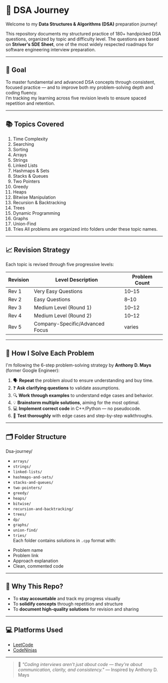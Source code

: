 # 🧠 DSA Journey

Welcome to my **Data Structures & Algorithms (DSA)** preparation journey!

This repository documents my structured practice of 180+ handpicked DSA questions, organized by topic and difficulty level. The questions are based on **Striver's SDE Sheet**, one of the most widely respected roadmaps for software engineering interview preparation.

---

## 🎯 Goal

To master fundamental and advanced DSA concepts through consistent, focused practice — and to improve both my problem-solving depth and coding fluency.  
I’m tracking my learning across five revision levels to ensure spaced repetition and retention.

---

## 📚 Topics Covered

1. Time Complexity
2. Searching
3. Sorting
4. Arrays
5. Strings
6. Linked Lists
7. Hashmaps & Sets
8. Stacks & Queues
9. Two Pointers
10. Greedy
11. Heaps
12. Bitwise Manipulation
13. Recursion & Backtracking
14. Trees
15. Dynamic Programming
16. Graphs
17. Union-Find
18. Tries
All problems are organized into folders under these topic names.
---

## 📈 Revision Strategy

Each topic is revised through five progressive levels:

| Revision | Level Description               | Problem Count |
| -------- | ------------------------------- | ------------- |
| Rev 1    | Very Easy Questions             | 10–15         |
| Rev 2    | Easy Questions                  | 8–10          |
| Rev 3    | Medium Level (Round 1)          | 10–12         |
| Rev 4    | Medium Level (Round 2)          | 10–12         |
| Rev 5    | Company-Specific/Advanced Focus | varies        |

---

## 🧩 How I Solve Each Problem

I'm following the 6-step problem-solving strategy by **Anthony D. Mays** (former Google Engineer):

1. 🗣️ **Repeat** the problem aloud to ensure understanding and buy time.
2. ❓ **Ask clarifying questions** to validate assumptions.
3. 🔍 **Work through examples** to understand edge cases and behavior.
4. 💡 **Brainstorm multiple solutions**, aiming for the most optimal.
5. 💻 **Implement correct code** in C++/Python — no pseudocode.
6. 🐞 **Test thoroughly** with edge cases and step-by-step walkthroughs.

---

## 🗂️ Folder Structure

Dsa-journey/
- `arrays/`  
- `strings/`  
- `linked-lists/`  
- `hashmaps-and-sets/`  
- `stacks-and-queues/`  
- `two-pointers/`  
- `greedy/`  
- `heaps/`  
- `bitwise/`  
- `recursion-and-backtracking/`  
- `trees/`  
- `dp/`  
- `graphs/`  
- `union-find/`  
- `tries/`  
Each folder contains solutions in `.cpp` format with:

* Problem name
* Problem link
* Approach explanation
* Clean, commented code

---

## 📌 Why This Repo?

* To **stay accountable** and track my progress visually
* To **solidify concepts** through repetition and structure
* To **document high-quality solutions** for revision and sharing

---

## 💻 Platforms Used

* [LeetCode](https://leetcode.com/)
* [CodeNinjas](https://www.codingninjas.com/)

---


> 💬 *"Coding interviews aren't just about code — they're about communication, clarity, and consistency."*
> — Inspired by Anthony D. Mays

```
